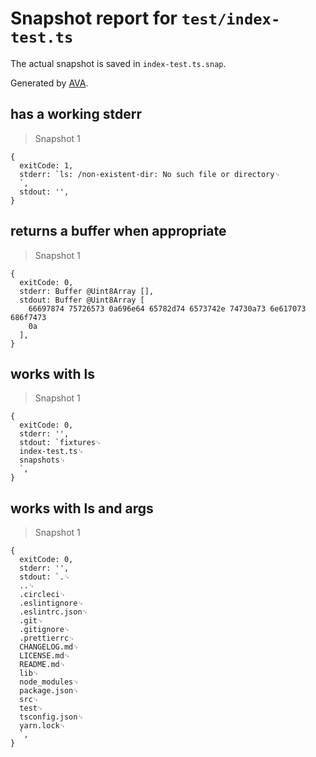 # Snapshot report for `test/index-test.ts`

The actual snapshot is saved in `index-test.ts.snap`.

Generated by [AVA](https://avajs.dev).

## has a working stderr

> Snapshot 1

    {
      exitCode: 1,
      stderr: `ls: /non-existent-dir: No such file or directory␊
      `,
      stdout: '',
    }

## returns a buffer when appropriate

> Snapshot 1

    {
      exitCode: 0,
      stderr: Buffer @Uint8Array [],
      stdout: Buffer @Uint8Array [
        66697874 75726573 0a696e64 65782d74 6573742e 74730a73 6e617073 686f7473
        0a
      ],
    }

## works with ls

> Snapshot 1

    {
      exitCode: 0,
      stderr: '',
      stdout: `fixtures␊
      index-test.ts␊
      snapshots␊
      `,
    }

## works with ls and args

> Snapshot 1

    {
      exitCode: 0,
      stderr: '',
      stdout: `.␊
      ..␊
      .circleci␊
      .eslintignore␊
      .eslintrc.json␊
      .git␊
      .gitignore␊
      .prettierrc␊
      CHANGELOG.md␊
      LICENSE.md␊
      README.md␊
      lib␊
      node_modules␊
      package.json␊
      src␊
      test␊
      tsconfig.json␊
      yarn.lock␊
      `,
    }
